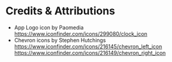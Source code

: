 # Credits & Attributions

- App Logo icon by Paomedia <https://www.iconfinder.com/icons/299080/clock_icon>
- Chevron icons by Stephen Hutchings <https://www.iconfinder.com/icons/216145/chevron_left_icon> <https://www.iconfinder.com/icons/216149/chevron_right_icon>
